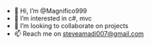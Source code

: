 - 👋 Hi, I’m @Magnifico999
- 👀 I’m interested in c#, mvc
- 💞️ I’m looking to collaborate on projects
- 📫 Reach me on steveamadi007@gmail.com


<!---
Magnifico999/Magnifico999 is a ✨ special ✨ repository because its `README.md` (this file) appears on your GitHub profile.
You can click the Preview link to take a look at your changes.
--->
